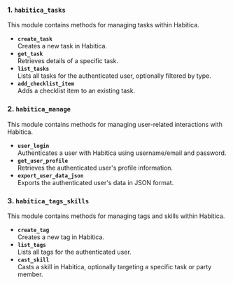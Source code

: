 ### 1. `habitica_tasks`
This module contains methods for managing tasks within Habitica.
- **`create_task`**  
  Creates a new task in Habitica.
- **`get_task`**  
  Retrieves details of a specific task.
- **`list_tasks`**  
  Lists all tasks for the authenticated user, optionally filtered by type.
- **`add_checklist_item`**  
  Adds a checklist item to an existing task.

### 2. `habitica_manage`
This module contains methods for managing user-related interactions with Habitica.
- **`user_login`**  
  Authenticates a user with Habitica using username/email and password.
- **`get_user_profile`**  
  Retrieves the authenticated user's profile information.
- **`export_user_data_json`**  
  Exports the authenticated user's data in JSON format.

### 3. `habitica_tags_skills`
This module contains methods for managing tags and skills within Habitica.
- **`create_tag`**  
  Creates a new tag in Habitica.
- **`list_tags`**  
  Lists all tags for the authenticated user.
- **`cast_skill`**  
  Casts a skill in Habitica, optionally targeting a specific task or party member.